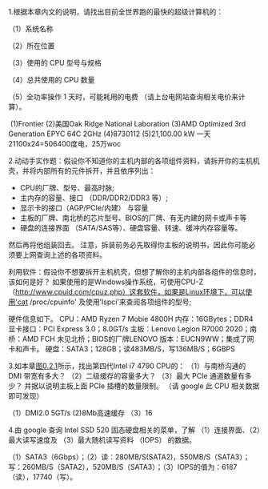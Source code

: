 1.根据本章内文的说明，请找出目前全世界跑的最快的超级计算机的：

（1）系统名称 

（2）所在位置 

（3）使用的 CPU 型号与规格

（4）总共使用的 CPU 数量

（5）全功率操作 1 天时，可能耗用的电费 （请上台电网站查询相关电价来计算）。

​     (1)Frontier  (2)美国Oak Ridge National Laboration  (3)AMD Optimized 3rd Generation EPYC 64C 2GHz   (4)8730112   (5)21,100.00 kW  一天21100x24=506400度电，25万woc

2.动动手实作题：假设你不知道你的主机内部的各项组件资料，请拆开你的主机机壳，并将内部所有的元件拆开，并且依序列出：

- CPU的厂牌、型号、最高时脉;
- 主内存的容量、接口 （DDR/DDR2/DDR3 等）;
- 显示卡的接口（AGP/PCIe/内建） 与容量
- 主板的厂牌、南北桥的芯片型号、BIOS的厂牌、有无内建的网卡或声卡等
- 硬盘的连接界面 （SATA/SAS等）、硬盘容量、转速、缓冲内存容量等。

然后再将他组装回去。 注意，拆装前务必先取得你主板的说明书，因此你可能必须要上网查询上述的各项资料。

利用软件：假设你不想要拆开主机机壳，但想了解你的主机内部各组件的信息时，该如何是好？ 如果使用的是Windows操作系统，可使用CPU-Z（http://www.cpuid.com/cpuz.php）这套软件，如果是Linux环境下，可以使用'cat /proc/cpuinfo' 及使用'lspci'来查阅各项组件的型号;

硬件信息如下。
CPU：AMD Ryzen 7 Mobie 4800H 
内存：16GBytes；DDR4
显卡接口：PCI Express 3.0；8.0GT/s
主板：Lenovo Legion R7000 2020；南桥：AMD  FCH 未见北桥；BIOS的厂牌LENOVO  版本：EUCN9WW；集成了网卡和声卡。
硬盘：SATA3；128GB；读483MB/S，写136MB/S；6GBPS



3.如本章[图0.2.1](https://linux.vbird.org/linux_basic/centos7/0105computers.php#chipset)所示，找出第四代Intel i7 4790 CPU的： （1）与南桥沟通的 DMI 带宽有多大？ （2）二级缓存的容量多大？ （3）最大 PCIe 通道数量有多少？ 并据以说明主板上面 PCIe 插槽的数量限制。 （请 google 此 CPU 相关数据即可发现）

（1）DMI2.0  5GT/s  (2)8Mb高速缓存  （3）16

4.由 google 查询 Intel SSD 520 固态硬盘相关的菜单，了解 （1）连接界面、（2）最大读写速度及 （3）最大随机读写资料 （IOPS） 的数据。

   （1）SATA3（6Gbps）；（2）读：280MB/S(SATA2)，550MB/S（SATA3）；写：260MB/S（SATA2），520MB/S（SATA3）；（3）IOPS的值为：6187（读），17740（写）。
